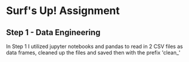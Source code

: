 <h1><b>Surf's Up! Assignment</h1></b>

<h2> Step 1 - Data Engineering </h2>

<p>In Step 1 I utilized jupyter notebooks and pandas to read in 2 CSV files as data frames, cleaned up the files and saved then with the prefix 'clean_' </p>



